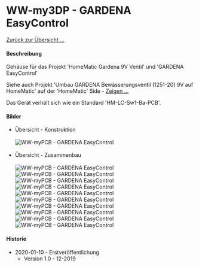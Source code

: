 # WW-my3DP - GARDENA EasyControl

[Zurück zur Übersicht ...](../README.md)

#### Beschreibung

Gehäuse für das Projekt 'HomeMatic Gardena 9V Ventil' und 'GARDENA EasyControl'

Siehe auch Projekt 'Umbau GARDENA Bewässerungsventil (1251-20) 9V auf HomeMatic' auf der 'HomeMatic' Side - [Zeigen ...](https://homematic-forum.de/forum/viewtopic.php?f=76&t=49719)

Das Gerät verhält sich wie ein Standard 'HM-LC-Sw1-Ba-PCB'.

#### Bilder
- Übersicht - Konstruktion
<br><br>
![WW-myPCB - GARDENA EasyControl](./img/Gardena_EasyControl_All.jpg "GARDENA EasyControl")
<br><br>
- Übersicht - Zusammenbau
<br><br>
![WW-myPCB - GARDENA EasyControl](./img/3DP_GARDENA_EasyControl_01.jpg "GARDENA EasyControl")
![WW-myPCB - GARDENA EasyControl](./img/3DP_GARDENA_EasyControl_02.jpg "GARDENA EasyControl")
![WW-myPCB - GARDENA EasyControl](./img/3DP_GARDENA_EasyControl_03.jpg "GARDENA EasyControl")
![WW-myPCB - GARDENA EasyControl](./img/3DP_GARDENA_EasyControl_04.jpg "GARDENA EasyControl")
![WW-myPCB - GARDENA EasyControl](./img/3DP_GARDENA_EasyControl_05.jpg "GARDENA EasyControl")
![WW-myPCB - GARDENA EasyControl](./img/3DP_GARDENA_EasyControl_06.jpg "GARDENA EasyControl")
![WW-myPCB - GARDENA EasyControl](./img/3DP_GARDENA_EasyControl_07.jpg "GARDENA EasyControl")
![WW-myPCB - GARDENA EasyControl](./img/3DP_GARDENA_EasyControl_08.jpg "GARDENA EasyControl")
![WW-myPCB - GARDENA EasyControl](./img/3DP_GARDENA_EasyControl_09.jpg "GARDENA EasyControl")
![WW-myPCB - GARDENA EasyControl](./img/3DP_GARDENA_EasyControl_10.jpg "GARDENA EasyControl")

#### Historie
- 2020-01-10 - Erstveröffentlichung
  - Version 1.0 - 12-2019
